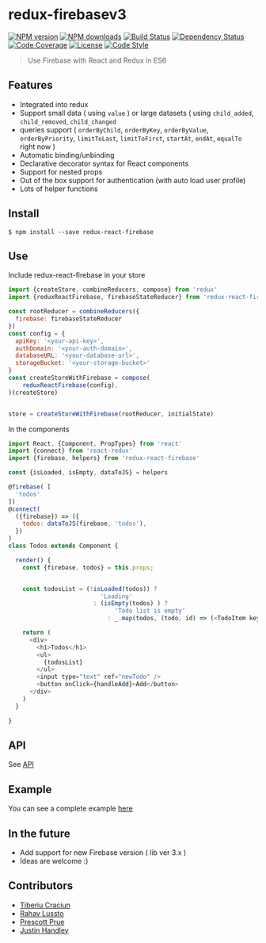 # redux-firebasev3

[![NPM version][npm-image]][npm-url]
[![NPM downloads][npm-downloads-image]][npm-url]
[![Build Status][travis-image]][travis-url]
[![Dependency Status][daviddm-image]][daviddm-url]
[![Code Coverage][coverage-image]][coverage-url]
[![License][license-image]][license-url]
[![Code Style][code-style-image]][code-style-url]

> Use Firebase with React and Redux in ES6

## Features
- Integrated into redux
- Support small data ( using `value` ) or large datasets ( using `child_added`, `child_removed`, `child_changed`
- queries support ( `orderByChild`, `orderByKey`, `orderByValue`, `orderByPriority`, `limitToLast`, `limitToFirst`, `startAt`, `endAt`, `equalTo` right now )
- Automatic binding/unbinding
- Declarative decorator syntax for React components
- Support for nested props
- Out of the box support for authentication (with auto load user profile)
- Lots of helper functions

## Install
```
$ npm install --save redux-react-firebase
```

## Use

Include redux-react-firebase in your store

```javascript
import {createStore, combineReducers, compose} from 'redux'
import {reduxReactFirebase, firebaseStateReducer} from 'redux-react-firebase'

const rootReducer = combineReducers({
  firebase: firebaseStateReducer
})
const config = {
  apiKey: '<your-api-key>',
  authDomain: '<your-auth-domain>',
  databaseURL: '<your-database-url>',
  storageBucket: '<your-storage-bucket>'
}
const createStoreWithFirebase = compose(
    reduxReactFirebase(config),
)(createStore)


store = createStoreWithFirebase(rootReducer, initialState)
```

In the components
```javascript
import React, {Component, PropTypes} from 'react'
import {connect} from 'react-redux'
import {firebase, helpers} from 'redux-react-firebase'

const {isLoaded, isEmpty, dataToJS} = helpers

@firebase( [
  'todos'
])
@connect(
  ({firebase}) => ({
    todos: dataToJS(firebase, 'todos'),
  })
)
class Todos extends Component {

  render() {
    const {firebase, todos} = this.props;


    const todosList = (!isLoaded(todos)) ?
                          'Loading'
                        : (isEmpty(todos) ) ?
                              'Todo list is empty'
                            : _.map(todos, (todo, id) => (<TodoItem key={id} id={id} todo={todo}/>) )

    return (
      <div>
        <h1>Todos</h1>
        <ul>
          {todosList}
        </ul>
        <input type="text" ref="newTodo" />
        <button onClick={handleAdd}>Add</button>
      </div>
    )
  }

}

```

## API
See [API](API.md)

## Example
You can see a complete example [here](example)

## In the future
- Add support for new  Firebase version ( lib ver 3.x )
- Ideas are welcome :)

## Contributors
- [Tiberiu Craciun](https://github.com/tiberiuc)
- [Rahav Lussto](https://github.com/RahavLussato)
- [Prescott Prue](https://github.com/prescottprue)
- [Justin Handley](https://github.com/justinhandley)

[npm-image]: https://img.shields.io/npm/v/redux-firebasev3.svg?style=flat-square
[npm-url]: https://npmjs.org/package/redux-firebasev3
[npm-downloads-image]: https://img.shields.io/npm/dm/redux-firebasev3.svg?style=flat-square
[travis-image]: https://img.shields.io/travis/prescottprue/redux-firebasev3/master.svg?style=flat-square
[travis-url]: https://travis-ci.org/prescottprue/redux-firebasev3
[daviddm-image]: https://img.shields.io/david/prescottprue/redux-firebasev3.svg?style=flat-square
[daviddm-url]: https://david-dm.org/prescottprue/redux-firebasev3
[climate-image]: https://img.shields.io/codeclimate/github/prescottprue/redux-firebasev3.svg?style=flat-square
[climate-url]: https://codeclimate.com/github/prescottprue/redux-firebasev3
[coverage-image]: https://img.shields.io/codecov/c/github/prescottprue/redux-firebasev3.svg?style=flat-square
[coverage-url]: https://codecov.io/gh/prescottprue/redux-firebasev3
[license-image]: https://img.shields.io/npm/l/redux-firebasev3.svg?style=flat-square
[license-url]: https://github.com/prescottprue/redux-firebasev3/blob/master/LICENSE
[code-style-image]: https://img.shields.io/badge/code%20style-standard-brightgreen.svg?style=flat-square
[code-style-url]: http://standardjs.com/

[gitter-image]: https://img.shields.io/gitter/room/nwjs/nw.js.svg?style=flat-square
[gitter-url]: https://gitter.im/prescottprue/redux-firebasev3
